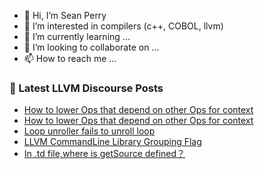 - 👋 Hi, I’m Sean Perry
- 👀 I’m interested in compilers (c++, COBOL, llvm)
- 🌱 I’m currently learning ...
- 💞️ I’m looking to collaborate on ...
- 📫 How to reach me ...

<!---
s66perry/s66perry is a ✨ special ✨ repository because its `README.md` (this file) appears on your GitHub profile.
You can click the Preview link to take a look at your changes.
--->
### 📕 Latest LLVM Discourse Posts

<!-- DISCOURSE-LLVM:START -->
- [How to lower Ops that depend on other Ops for context](https://discourse.llvm.org/t/how-to-lower-ops-that-depend-on-other-ops-for-context/69832#post_4)
- [How to lower Ops that depend on other Ops for context](https://discourse.llvm.org/t/how-to-lower-ops-that-depend-on-other-ops-for-context/69832#post_3)
- [Loop unroller fails to unroll loop](https://discourse.llvm.org/t/loop-unroller-fails-to-unroll-loop/69834#post_1)
- [LLVM CommandLine Library Grouping Flag](https://discourse.llvm.org/t/llvm-commandline-library-grouping-flag/69833#post_1)
- [In .td file,where is getSource defined？](https://discourse.llvm.org/t/in-td-file-where-is-getsource-defined/69831#post_7)
<!-- DISCOURSE-LLVM:END -->
